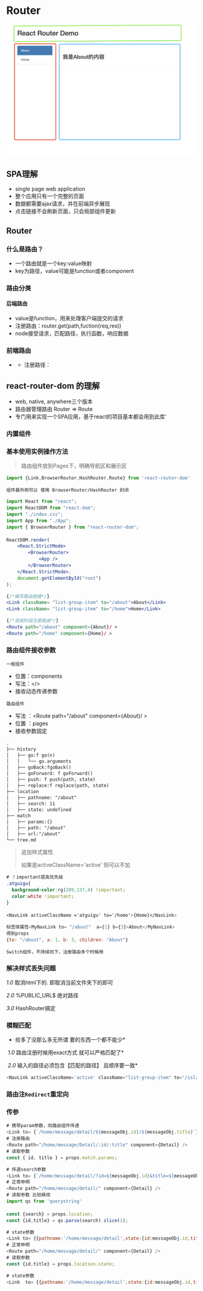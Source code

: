 # Router

![image-20210328010149803](https://raw.githubusercontent.com/zbsilent/imag/main/rootimage-20210328010149803.png)

## SPA理解

* single page web application
* 整个应用只有一个完整的页面
* 数据都需要ajax请求，并在前端异步展现
* 点击链接不会刷新页面，只会局部组件更新

## Router

### 什么是路由？

* 一个路由就是一个key:value映射
* key为路径，value可能是function或者component

### 路由分类

#### 后端路由

* value是function，用来处理客户端提交的请求
* 注册路由：router.get\(path,fuction\(req,res\)\)
* node接受请求，匹配路径，执行函数，响应数据

### 前端路由

* * 注册路径：

## react-router-dom 的理解

* web, native, anywhere三个版本
* 路由器管理路由 Router =&gt; Route
* 专门用来实现一个SPA应用，基于react的项目基本都会用到此库‘

### 内置组件

### 基本使用实例操作方法

> 路由组件放到Pages下，明确导航区和展示区

```jsx
import {Link,BrowserRouter,HashRouter,Route} from 'react-router-dom'
```

`组件最外侧可以 使用 BrowserRouter/HashRouter 封闭`

```jsx
import React from "react";
import ReactDOM from "react-dom";
import "./index.css";
import App from "./App";
import { BrowserRouter } from "react-router-dom";

ReactDOM.render(
    <React.StrictMode>
        <BrowserRouter>
            <App />
        </BrowserRouter>
    </React.StrictMode>,
    document.getElementById("root")
);
```

```jsx
{/*编写路由链接*/}
<Link className= "list-group-item" to="/about">About</Link>
<Link className= "list-group-item" to="/home">Home</Link>
```

```jsx
{/*渲染阶段注册路由*/}
<Route path="/about" component={About}/ >
<Route path="/home" component={Home}/ >
```

### 路由组件接收参数

`一般组件`

* 位置：components
* 写法：&lt;/&gt;
* 接收动态传递参数

`路由组件`

* 写法 ：&lt;Route path="/about" component={About}/ &gt;
* 位置 ：pages
* 接收参数固定

```text
.
├── history
│   ├── go:f go(n)
│   │   └── go.arguments
│   ├── goBack:fgoBack()
│   ├── goForward: f goForward()
│   ├── push: f push(path, state)
│   ├── replace:f replace(path, state)
├── location
│   ├── pathname: "/about"
│   ├── search: 11
│   ├── state: undefined
├── match
│   ├── params:{}
│   ├── path: "/about"
│   ├── url:"/about"
└── tree.md
```

> 追加样式属性
>
> 如果是activeClassName='active' 则可以不加

```css
# ！important提高优先级
.atguigu{
  background-color:rg(209,137,4) !important;
  color:white !important;
}

<NavLink activeClassName ='atguigu' to='/home'>{Home}</NavLink>
```

```javascript
标签体属性<MyNavLink to= "/about"  a={1} b={3}>About</MyNavLink>
得到props
{to: "/about", a: 1, b: 3, children: "About"}
```

`Switch组件，不持续向下，注册路由多个时候用`

### 解决样式丢失问题

_1.0_ 取消html下的. 即取消当前文件夹下的即可

_2.0_ %PUBLIC\_URL$ 绝对路径

_3.0_ HashRouter搞定

### 模糊匹配

* 给多了没那么多无所谓 要的东西一个都不能少\*

​ _1.0_ 路由注册时候用exact方式 就可以严格匹配了\*

​ _2.0_ 输入的路径必须包含【匹配的路径】 且顺序要一致\*

```javascript
<NavLink activeClassName='active' className="list-group-item" to="/island/home/a/b">Home</NavLink>
```

### 路由注`Redirect`重定向

### 传参

```javascript
# 携带param参数，向路由组件传递 
<Link to= {`/home/message/detail/${messageObj.id}/${messageObj.title}`}>{messageObj.title}</Link>
# 注册路由
<Route path="/home/message/Detail/:id/:title" component={Detail} />
# 读取参数
const { id, title } = props.match.params;
```

```javascript
# 传递search参数
<Link to= {`/home/message/detail/?id=${messageObj.id}&title=${messageObj.title}`}>{messageObj.title}</Link>&nbsp;&nbsp;
# 正常申明
<Route path="/home/message/detail/" component={Detail} />
# 读取参数 比较麻烦
import qs from 'querystring'

const {search} = props.location;
const {id,title} = qs.parse(search).slice(1);
```

```javascript
# state参数
<Link to= {{pathname:'/home/message/detail',state:{id:messageObj.id,title:messageObj.title}}}>{messageObj.title}</Link>&nbsp;&nbsp;
# 正常申明
<Route path="/home/message/detail/" component={Detail} />
# 读取参数 
const {id,title} = props.location.state;
```

```javascript
# state参数
<Link  to= {{pathname:'/home/message/detail',state:{id:messageObj.id,title:messageObj.title}}}>{messageObj.title}</Link>&nbsp;&nbsp;
```


